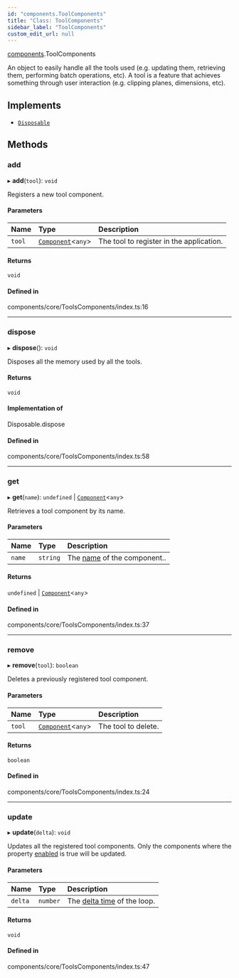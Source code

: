 ```yaml
---
id: "components.ToolComponents"
title: "Class: ToolComponents"
sidebar_label: "ToolComponents"
custom_edit_url: null
---
```


[components](../modules/components.md).ToolComponents

An object to easily handle all the tools used (e.g. updating them, retrieving
them, performing batch operations, etc). A tool is a feature that achieves
something through user interaction (e.g. clipping planes, dimensions, etc).

## Implements

- [`Disposable`](../interfaces/components.Disposable.md)

## Methods

### add

▸ **add**(`tool`): `void`

Registers a new tool component.

#### Parameters

| Name | Type | Description |
| :------ | :------ | :------ |
| `tool` | [`Component`](components.Component.md)<`any`\> | The tool to register in the application. |

#### Returns

`void`

#### Defined in

components/core/ToolsComponents/index.ts:16

___

### dispose

▸ **dispose**(): `void`

Disposes all the memory used by all the tools.

#### Returns

`void`

#### Implementation of

Disposable.dispose

#### Defined in

components/core/ToolsComponents/index.ts:58

___

### get

▸ **get**(`name`): `undefined` \| [`Component`](components.Component.md)<`any`\>

Retrieves a tool component by its name.

#### Parameters

| Name | Type | Description |
| :------ | :------ | :------ |
| `name` | `string` | The [name](components.Component.md#name) of the component.. |

#### Returns

`undefined` \| [`Component`](components.Component.md)<`any`\>

#### Defined in

components/core/ToolsComponents/index.ts:37

___

### remove

▸ **remove**(`tool`): `boolean`

Deletes a previously registered tool component.

#### Parameters

| Name | Type | Description |
| :------ | :------ | :------ |
| `tool` | [`Component`](components.Component.md)<`any`\> | The tool to delete. |

#### Returns

`boolean`

#### Defined in

components/core/ToolsComponents/index.ts:24

___

### update

▸ **update**(`delta`): `void`

Updates all the registered tool components. Only the components where the
property [enabled](components.Component.md#enabled) is true will be updated.

#### Parameters

| Name | Type | Description |
| :------ | :------ | :------ |
| `delta` | `number` | The [delta time](https://threejs.org/docs/#api/en/core/Clock) of the loop. |

#### Returns

`void`

#### Defined in

components/core/ToolsComponents/index.ts:47

